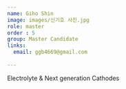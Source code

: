 ```yaml
---
name: Giho Shin
image: images/신기호 사진.jpg
role: master
order : 5
group: Master Candidate
links:
  email: ggb4669@gmail.com
  
---
```

Electrolyte & Next generation Cathodes
